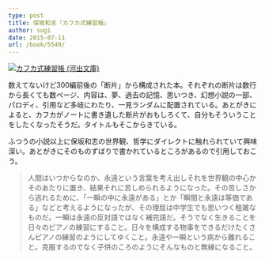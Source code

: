 ```yaml
---
type: post
title: 保坂和志『カフカ式練習帳』
author: sugi
date: 2015-07-11
url: /book/5549/
---
```

<a href="http://www.amazon.co.jp/exec/obidos/ASIN/4309413781/chezsugi-22/ref=nosim/" onclick="_gaq.push(['_trackEvent', 'outbound-article', 'http://www.amazon.co.jp/exec/obidos/ASIN/4309413781/chezsugi-22/ref=nosim/', '']);" name="amazletlink" target="_blank"><img src="http://i0.wp.com/ecx.images-amazon.com/images/I/41pfXCByggL.jpg?w=660" alt="カフカ式練習帳 (河出文庫)" class="alignleft" data-recalc-dims="1" /></a>

数えてないけど300編前後の「断片」から構成された本。それぞれの断片は数行から長くても数ページ、内容は、夢、過去の記憶、思いつき、幻想小説の一部、パロディ、引用など多岐にわたり、一見ランダムに配置されている。あとがきによると、カフカがノートに書き遺した断片がおもしろくて、自分もそういうことをしたくなったそうだ。タイトルもそこからきている。

ふつうの小説以上に保坂和志の世界観、哲学にダイレクトに触れられていて興味深い。あとがきにそのものずばりで書かれているところがあるので引用しておこう。

> 人間はいつからなのか、永遠という言葉を考え出しそれを世界観の中心かそのあたりに置き、結果それに苦しめられるようになった。その苦しさから逃れるために、「一瞬の中に永遠がある」とか「瞬間と永遠は等価である」などと考えるようになったが、その理屈は中学生でも思いつく粗雑なものだ。一瞬は永遠の反対語ではなく補完語だ。そうでなく生きることを日々のピアノの練習にすること。日々を構成する物事をできるだけたくさんピアノの練習のようにしてゆくこと。永遠や一瞬という病から離れること。克服するのでなく子供のころのようにそんなものと無縁になること。
